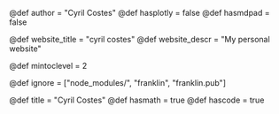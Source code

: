 @def author = "Cyril Costes"
@def hasplotly = false
@def hasmdpad = false

@def website_title = "cyril costes"
@def website_descr = "My personal website"

@def mintoclevel = 2

@def ignore = ["node_modules/", "franklin", "franklin.pub"]

@def title = "Cyril Costes"
@def hasmath = true
@def hascode = true


